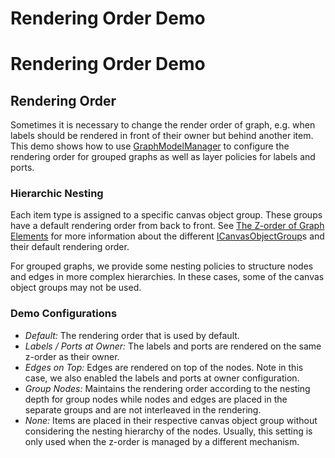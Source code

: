 <!--
 //////////////////////////////////////////////////////////////////////////////
 // @license
 // This file is part of yFiles for HTML 2.6.
 // Use is subject to license terms.
 //
 // Copyright (c) 2000-2023 by yWorks GmbH, Vor dem Kreuzberg 28,
 // 72070 Tuebingen, Germany. All rights reserved.
 //
 //////////////////////////////////////////////////////////////////////////////
-->
# Rendering Order Demo

# Rendering Order Demo

## Rendering Order

Sometimes it is necessary to change the render order of graph, e.g. when labels should be rendered in front of their owner but behind another item. This demo shows how to use [GraphModelManager](https://docs.yworks.com/yfileshtml/#/api/GraphModelManager) to configure the rendering order for grouped graphs as well as layer policies for labels and ports.

### Hierarchic Nesting

Each item type is assigned to a specific canvas object group. These groups have a default rendering order from back to front. See [The Z-order of Graph Elements](https://docs.yworks.com/yfileshtml/#/dguide/customizing_view-z_order) for more information about the different [ICanvasObjectGroup](https://docs.yworks.com/yfileshtml/#/api/ICanvasObjectGroup)s and their default rendering order.

For grouped graphs, we provide some nesting policies to structure nodes and edges in more complex hierarchies. In these cases, some of the canvas object groups may not be used.

### Demo Configurations

- _Default:_ The rendering order that is used by default.
- _Labels / Ports at Owner:_ The labels and ports are rendered on the same z-order as their owner.
- _Edges on Top:_ Edges are rendered on top of the nodes. Note in this case, we also enabled the labels and ports at owner configuration.
- _Group Nodes:_ Maintains the rendering order according to the nesting depth for group nodes while nodes and edges are placed in the separate groups and are not interleaved in the rendering.
- _None:_ Items are placed in their respective canvas object group without considering the nesting hierarchy of the nodes. Usually, this setting is only used when the z-order is managed by a different mechanism.
